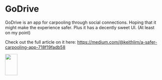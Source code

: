 # GoDrive

GoDrive is an app for carpooling through social connections. Hoping that it might make the experience safer.
Plus it has a decently sweet UI. (At least on my point)

Check out the full article on it here:
https://medium.com/@keithlim/a-safer-carpooling-app-718f19fadb58

<img src="https://github.com/k3ithl1m/godrive/raw/master/media/godrive1.gif" width="40" height="70" />

